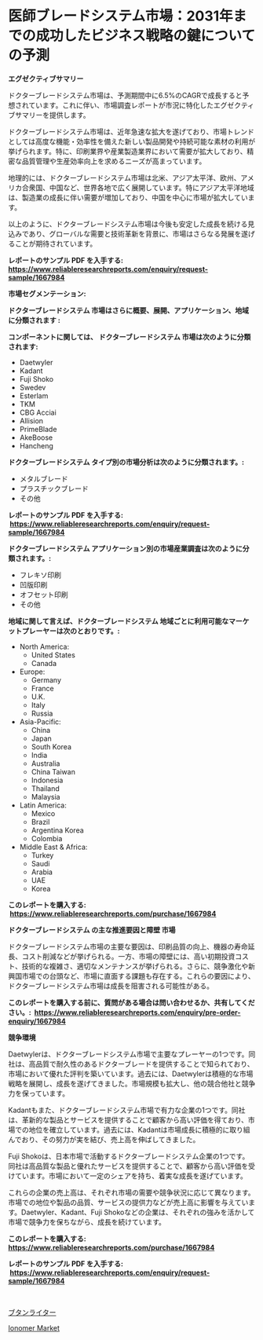 <p><h1>医師ブレードシステム市場：2031年までの成功したビジネス戦略の鍵についての予測</h1></p><p><strong>エグゼクティブサマリー</strong></p>
<p><p>ドクターブレードシステム市場は、予測期間中に6.5%のCAGRで成長すると予想されています。これに伴い、市場調査レポートが市況に特化したエグゼクティブサマリーを提供します。</p><p>ドクターブレードシステム市場は、近年急速な拡大を遂げており、市場トレンドとしては高度な機能・効率性を備えた新しい製品開発や持続可能な素材の利用が挙げられます。特に、印刷業界や産業製造業界において需要が拡大しており、精密な品質管理や生産効率向上を求めるニーズが高まっています。</p><p>地理的には、ドクターブレードシステム市場は北米、アジア太平洋、欧州、アメリカ合衆国、中国など、世界各地で広く展開しています。特にアジア太平洋地域は、製造業の成長に伴い需要が増加しており、中国を中心に市場が拡大しています。</p><p>以上のように、ドクターブレードシステム市場は今後も安定した成長を続ける見込みであり、グローバルな需要と技術革新を背景に、市場はさらなる発展を遂げることが期待されています。</p></p>
<p><strong>レポートのサンプル PDF を入手する: <a href="https://www.reliableresearchreports.com/enquiry/request-sample/1667984">https://www.reliableresearchreports.com/enquiry/request-sample/1667984</a></strong></p>
<p><strong>市場セグメンテーション:</strong></p>
<p><strong> ドクターブレードシステム 市場はさらに概要、展開、アプリケーション、地域に分類されます :</strong></p>
<p><strong>コンポーネントに関しては、 ドクターブレードシステム 市場は次のように分類されます: &nbsp;</strong></p>
<p><ul><li>Daetwyler</li><li>Kadant</li><li>Fuji Shoko</li><li>Swedev</li><li>Esterlam</li><li>TKM</li><li>CBG Acciai</li><li>Allision</li><li>PrimeBlade</li><li>AkeBoose</li><li>Hancheng</li></ul></p>
<p><strong> ドクターブレードシステム タイプ別の市場分析は次のように分類されます。:</strong></p>
<p><ul><li>メタルブレード</li><li>プラスチックブレード</li><li>その他</li></ul></p>
<p><strong>レポートのサンプル PDF を入手する: &nbsp;<a href="https://www.reliableresearchreports.com/enquiry/request-sample/1667984">https://www.reliableresearchreports.com/enquiry/request-sample/1667984</a></strong></p>
<p><strong> ドクターブレードシステム アプリケーション別の市場産業調査は次のように分類されます。:</strong></p>
<p><ul><li>フレキソ印刷</li><li>凹版印刷</li><li>オフセット印刷</li><li>その他</li></ul></p>
<p><strong>地域に関して言えば、ドクターブレードシステム 地域ごとに利用可能なマーケットプレーヤーは次のとおりです。:</strong></p>
<p><ul>
    <li>
        North America:
        <ul>
            <li>United States</li>
            <li>Canada</li>
        </ul>
    </li>
    <li>
        Europe:
        <ul>
            <li>Germany</li>
            <li>France</li>
            <li>U.K.</li>
            <li>Italy</li>
            <li>Russia</li>
        </ul>
    </li>
    <li>
        Asia-Pacific:
        <ul>
            <li>China</li>
            <li>Japan</li>
            <li>South Korea</li>
            <li>India</li>
            <li>Australia</li>
            <li>China Taiwan</li>
            <li>Indonesia</li>
            <li>Thailand</li>
            <li>Malaysia</li>
        </ul>
    </li>
    <li>
        Latin America:
        <ul>
            <li>Mexico</li>
            <li>Brazil</li>
            <li>Argentina Korea</li>
            <li>Colombia</li>
        </ul>
    </li>
    <li>
        Middle East & Africa:
        <ul>
            <li>Turkey</li>
            <li>Saudi</li>
            <li>Arabia</li>
            <li>UAE</li>
            <li>Korea</li>
        </ul>
    </li>
    </ul></p>
<p><strong>このレポートを購入する: &nbsp;<a href="https://www.reliableresearchreports.com/purchase/1667984">https://www.reliableresearchreports.com/purchase/1667984</a></strong></p>
<p><strong>ドクターブレードシステム の主な推進要因と障壁 市場</strong></p>
<p><p>ドクターブレードシステム市場の主要な要因は、印刷品質の向上、機器の寿命延長、コスト削減などが挙げられる。一方、市場の障壁には、高い初期投資コスト、技術的な複雑さ、適切なメンテナンスが挙げられる。さらに、競争激化や新興国市場での台頭など、市場に直面する課題も存在する。これらの要因により、ドクターブレードシステム市場は成長を阻害される可能性がある。</p></p>
<p><strong>このレポートを購入する前に、質問がある場合は問い合わせるか、共有してください。:&nbsp; <a href="https://www.reliableresearchreports.com/enquiry/pre-order-enquiry/1667984">https://www.reliableresearchreports.com/enquiry/pre-order-enquiry/1667984</a></strong></p>
<p><strong>競争環境</strong></p>
<p><p>Daetwylerは、ドクターブレードシステム市場で主要なプレーヤーの1つです。同社は、高品質で耐久性のあるドクターブレードを提供することで知られており、市場において優れた評判を築いています。過去には、Daetwylerは積極的な市場戦略を展開し、成長を遂げてきました。市場規模も拡大し、他の競合他社と競争力を保っています。</p><p>Kadantもまた、ドクターブレードシステム市場で有力な企業の1つです。同社は、革新的な製品とサービスを提供することで顧客から高い評価を得ており、市場での地位を確立しています。過去には、Kadantは市場成長に積極的に取り組んでおり、その努力が実を結び、売上高を伸ばしてきました。</p><p>Fuji Shokoは、日本市場で活動するドクターブレードシステム企業の1つです。同社は高品質な製品と優れたサービスを提供することで、顧客から高い評価を受けています。市場において一定のシェアを持ち、着実な成長を遂げています。</p><p>これらの企業の売上高は、それぞれ市場の需要や競争状況に応じて異なります。市場での地位や製品の品質、サービスの提供力などが売上高に影響を与えています。Daetwyler、Kadant、Fuji Shokoなどの企業は、それぞれの強みを活かして市場で競争力を保ちながら、成長を続けています。</p></p>
<p><strong>このレポートを購入する: &nbsp; <a href="https://www.reliableresearchreports.com/purchase/1667984">https://www.reliableresearchreports.com/purchase/1667984</a></strong></p>
<p><strong>レポートのサンプル PDF を入手する: &nbsp;<a href="https://www.reliableresearchreports.com/enquiry/request-sample/1667984">https://www.reliableresearchreports.com/enquiry/request-sample/1667984</a></strong><strong></strong></p>
<p>&nbsp;</p>
<p><p><a href="https://github.com/zoetazuur/Market-Research-Report-List-1/blob/main/339912215202.md">ブタンライター</a></p><p><a href="https://sulfuric-clavicle-d39.notion.site/Ionomer-Market-Research-Report-The-Key-To-Successful-Business-Strategy-Forecasted-for-Period-from-2-28a528d157f442b3aa0df7098b18819c">Ionomer Market</a></p></p>